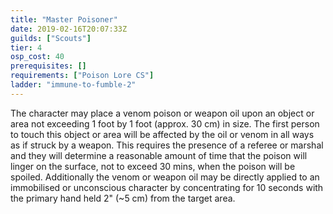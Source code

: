 ```yaml
---
title: "Master Poisoner"
date: 2019-02-16T20:07:33Z
guilds: ["Scouts"]
tier: 4
osp_cost: 40
prerequisites: []
requirements: ["Poison Lore CS"]
ladder: "immune-to-fumble-2"
---
```

The character may place a venom poison or weapon oil upon an object or area not exceeding 1 foot by 1 foot (approx. 30 cm) in size. The first person to touch this object or area will be affected by the oil or venom in all ways as if struck by a weapon. This requires the presence of a referee or marshal and they will determine a reasonable amount of time that the poison will linger on the surface, not to exceed 30 mins, when the poison will be spoiled. Additionally the venom or weapon oil may be directly applied to an immobilised or unconscious character by concentrating for 10 seconds with the primary hand held 2" (~5 cm) from the target area.